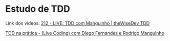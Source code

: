 # Estudo de TDD

Link dos vídeos: 
[212 - LIVE: TDD com Manguinho | theWiseDev TDD](https://www.youtube.com/watch?v=_ljM7uTI4g8)

[TDD na prática - (Live Coding) com Diego Fernandes e Rodrigo Manguinho](https://www.youtube.com/watch?v=sg1zFpNM5Jw)
